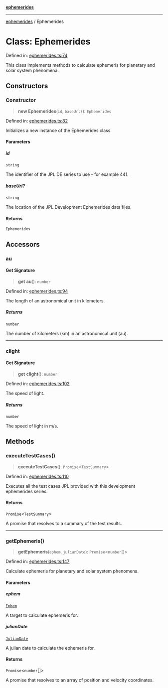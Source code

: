 [**ephemerides**](../README.md)

---

[ephemerides](../README.md) / Ephemerides

# Class: Ephemerides

Defined in: [ephemerides.ts:74](https://github.com/mshogren/astronomy/blob/8aeb7989d20749f5235d5588c4538ceb3e9f40ba/js/ephemerides/src/ephemerides.ts#L74)

This class implements methods to calculate ephemeris for planetary and solar system phenomena.

## Constructors

### Constructor

> **new Ephemerides**(`id`, `baseUrl?`): `Ephemerides`

Defined in: [ephemerides.ts:82](https://github.com/mshogren/astronomy/blob/8aeb7989d20749f5235d5588c4538ceb3e9f40ba/js/ephemerides/src/ephemerides.ts#L82)

Initializes a new instance of the Ephemerides class.

#### Parameters

##### id

`string`

The identifier of the JPL DE series to use - for example 441.

##### baseUrl?

`string`

The location of the JPL Development Ephemerides data files.

#### Returns

`Ephemerides`

## Accessors

### au

#### Get Signature

> **get** **au**(): `number`

Defined in: [ephemerides.ts:94](https://github.com/mshogren/astronomy/blob/8aeb7989d20749f5235d5588c4538ceb3e9f40ba/js/ephemerides/src/ephemerides.ts#L94)

The length of an astronomical unit in kilometers.

##### Returns

`number`

The number of kilometers (km) in an astronomical unit (au).

---

### clight

#### Get Signature

> **get** **clight**(): `number`

Defined in: [ephemerides.ts:102](https://github.com/mshogren/astronomy/blob/8aeb7989d20749f5235d5588c4538ceb3e9f40ba/js/ephemerides/src/ephemerides.ts#L102)

The speed of light.

##### Returns

`number`

The speed of light in m/s.

## Methods

### executeTestCases()

> **executeTestCases**(): `Promise`\<`TestSummary`\>

Defined in: [ephemerides.ts:110](https://github.com/mshogren/astronomy/blob/8aeb7989d20749f5235d5588c4538ceb3e9f40ba/js/ephemerides/src/ephemerides.ts#L110)

Executes all the test cases JPL provided with this development ephemerides series.

#### Returns

`Promise`\<`TestSummary`\>

A promise that resolves to a summary of the test results.

---

### getEphemeris()

> **getEphemeris**(`ephem`, `julianDate`): `Promise`\<`number`[]\>

Defined in: [ephemerides.ts:147](https://github.com/mshogren/astronomy/blob/8aeb7989d20749f5235d5588c4538ceb3e9f40ba/js/ephemerides/src/ephemerides.ts#L147)

Calculate ephemeris for planetary and solar system phenomena.

#### Parameters

##### ephem

[`Ephem`](../enumerations/Ephem.md)

A target to calculate ephemeris for.

##### julianDate

[`JulianDate`](JulianDate.md)

A julian date to calculate the ephemeris for.

#### Returns

`Promise`\<`number`[]\>

A promise that resolves to an array of position and velocity coordinates.
